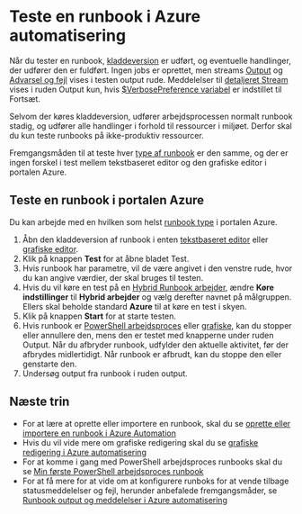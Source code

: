 <properties 
    pageTitle="Teste en runbook i Azure automatisering | Microsoft Azure"
    description="Før du publicerer en runbook i Azure automatisering, kan du tester den for at sikre, der fungerer som forventet.  I denne artikel beskrives, hvordan du kan teste en runbook og få vist resultatet."
    services="automation"
    documentationCenter=""
    authors="mgoedtel"
    manager="jwhit"
    editor="tysonn" />
<tags 
    ms.service="automation"
    ms.devlang="na"
    ms.topic="article"
    ms.tgt_pltfrm="na"
    ms.workload="infrastructure-services"
    ms.date="09/12/2016"
    ms.author="magoedte;bwren" />

# <a name="testing-a-runbook-in-azure-automation"></a>Teste en runbook i Azure automatisering
Når du tester en runbook, [kladdeversion](automation-creating-importing-runbook.md#publishing-a-runbook) er udført, og eventuelle handlinger, der udfører den er fuldført. Ingen jobs er oprettet, men streams [Output](automation-runbook-output-and-messages.md#output-stream) og [Advarsel og fejl](automation-runbook-output-and-messages.md#message-streams) vises i testen output rude. Meddelelser til [detaljeret Stream](automation-runbook-output-and-messages.md#message-streams) vises i ruden Output kun, hvis [$VerbosePreference variabel](automation-runbook-output-and-messages.md#preference-variables) er indstillet til Fortsæt.

Selvom der køres kladdeversion, udfører arbejdsprocessen normalt runbook stadig, og udfører alle handlinger i forhold til ressourcer i miljøet. Derfor skal du kun teste runbooks på ikke-produktiv ressourcer.

Fremgangsmåden til at teste hver [type af runbook](automation-runbook-types.md) er den samme, og der er ingen forskel i test mellem tekstbaseret editor og den grafiske editor i portalen Azure.  


## <a name="to-test-a-runbook-in-the-azure-portal"></a>Teste en runbook i portalen Azure

Du kan arbejde med en hvilken som helst [runbook type](automation-runbook-types.md) i portalen Azure.

1. Åbn den kladdeversion af runbook i enten [tekstbaseret editor](automation-editing-a-runbook.md#Portal) eller [grafiske editor](automation-graphical-authoring-intro.md).
2. Klik på knappen **Test** for at åbne bladet Test.
3. Hvis runbook har parametre, vil de være angivet i den venstre rude, hvor du kan angive værdier, der skal bruges til testen.
4. Hvis du vil køre en test på en [Hybrid Runbook arbejder](automation-hybrid-runbook-worker.md), ændre **Køre indstillinger** til **Hybrid arbejder** og vælg derefter navnet på målgruppen.  Ellers skal beholde standard **Azure** til at køre en test i skyen.
5. Klik på knappen **Start** for at starte testen.
6. Hvis runbook er [PowerShell arbejdsproces](automation-runbook-types.md#powershell-workflow-runbooks) eller [grafiske](automation-runbook-types.md#graphical-runbooks), kan du stopper eller annullere den, mens den er testet med knapperne under ruden Output. Når du afbryder runbook, udfylder den aktuelle aktivitet, før der afbrydes midlertidigt. Når runbook er afbrudt, kan du stoppe den eller genstarte den.
7. Undersøg output fra runbook i ruden output.


## <a name="next-steps"></a>Næste trin

- For at lære at oprette eller importere en runbook, skal du se [oprette eller importere en runbook i Azure Automation](automation-creating-importing-runbook.md)
- Hvis du vil vide mere om grafiske redigering skal du se [grafiske redigering i Azure automatisering](automation-graphical-authoring-intro.md)
- For at komme i gang med PowerShell arbejdsproces runbooks skal du se [Min første PowerShell arbejdsproces runbook](automation-first-runbook-textual.md)
- For at få mere for at vide om at konfigurere runboks for at vende tilbage statusmeddelelser og fejl, herunder anbefalede fremgangsmåder, se [Runbook output og meddelelser i Azure automatisering](automation-runbook-output-and-messages.md)